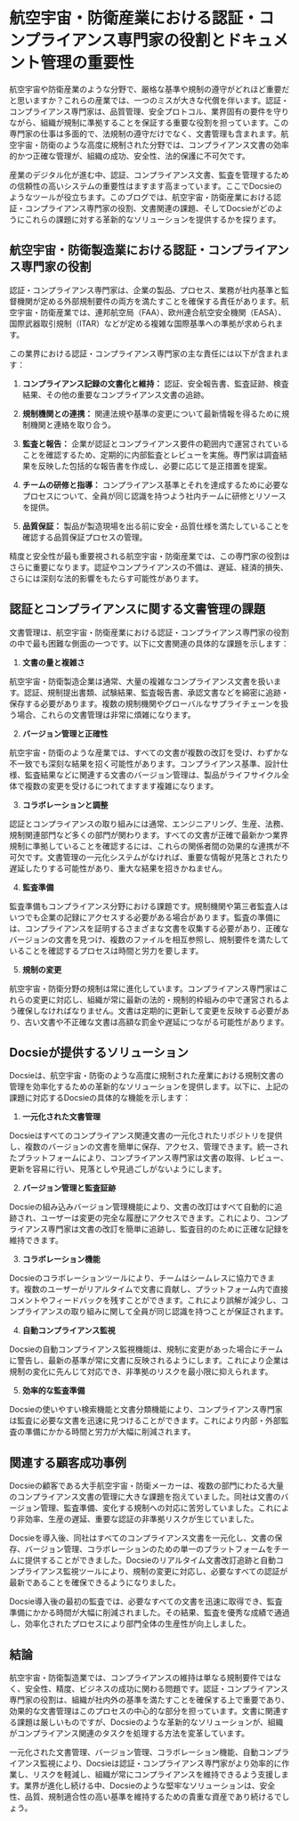 # 航空宇宙・防衛産業における認証・コンプライアンス専門家の役割とドキュメント管理の重要性

航空宇宙や防衛産業のような分野で、厳格な基準や規制の遵守がどれほど重要だと思いますか？これらの産業では、一つのミスが大きな代償を伴います。認証・コンプライアンス専門家は、品質管理、安全プロトコル、業界固有の要件を守りながら、組織が規制に準拠することを保証する重要な役割を担っています。この専門家の仕事は多面的で、法規制の遵守だけでなく、文書管理も含まれます。航空宇宙・防衛のような高度に規制された分野では、コンプライアンス文書の効率的かつ正確な管理が、組織の成功、安全性、法的保護に不可欠です。

産業のデジタル化が進む中、認証、コンプライアンス文書、監査を管理するための信頼性の高いシステムの重要性はますます高まっています。ここでDocsieのようなツールが役立ちます。このブログでは、航空宇宙・防衛産業における認証・コンプライアンス専門家の役割、文書関連の課題、そしてDocsieがどのようにこれらの課題に対する革新的なソリューションを提供するかを探ります。

## 航空宇宙・防衛製造業における認証・コンプライアンス専門家の役割

認証・コンプライアンス専門家は、企業の製品、プロセス、業務が社内基準と監督機関が定める外部規制要件の両方を満たすことを確保する責任があります。航空宇宙・防衛産業では、連邦航空局（FAA）、欧州連合航空安全機関（EASA）、国際武器取引規制（ITAR）などが定める複雑な国際基準への準拠が求められます。

この業界における認証・コンプライアンス専門家の主な責任には以下が含まれます：

1. **コンプライアンス記録の文書化と維持：** 認証、安全報告書、監査証跡、検査結果、その他の重要なコンプライアンス文書の追跡。

2. **規制機関との連携：** 関連法規や基準の変更について最新情報を得るために規制機関と連絡を取り合う。

3. **監査と報告：** 企業が認証とコンプライアンス要件の範囲内で運営されていることを確認するため、定期的に内部監査とレビューを実施。専門家は調査結果を反映した包括的な報告書を作成し、必要に応じて是正措置を提案。

4. **チームの研修と指導：** コンプライアンス基準とそれを達成するために必要なプロセスについて、全員が同じ認識を持つよう社内チームに研修とリソースを提供。

5. **品質保証：** 製品が製造現場を出る前に安全・品質仕様を満たしていることを確認する品質保証プロセスの管理。

精度と安全性が最も重要視される航空宇宙・防衛産業では、この専門家の役割はさらに重要になります。認証やコンプライアンスの不備は、遅延、経済的損失、さらには深刻な法的影響をもたらす可能性があります。

## 認証とコンプライアンスに関する文書管理の課題

文書管理は、航空宇宙・防衛産業における認証・コンプライアンス専門家の役割の中で最も困難な側面の一つです。以下に文書関連の具体的な課題を示します：

1. **文書の量と複雑さ**

航空宇宙・防衛製造企業は通常、大量の複雑なコンプライアンス文書を扱います。認証、規制提出書類、試験結果、監査報告書、承認文書などを綿密に追跡・保存する必要があります。複数の規制機関やグローバルなサプライチェーンを扱う場合、これらの文書管理は非常に煩雑になります。

2. **バージョン管理と正確性**

航空宇宙・防衛のような産業では、すべての文書が複数の改訂を受け、わずかな不一致でも深刻な結果を招く可能性があります。コンプライアンス基準、設計仕様、監査結果などに関連する文書のバージョン管理は、製品がライフサイクル全体で複数の変更を受けるにつれてますます複雑になります。

3. **コラボレーションと調整**

認証とコンプライアンスの取り組みには通常、エンジニアリング、生産、法務、規制関連部門など多くの部門が関わります。すべての文書が正確で最新かつ業界規制に準拠していることを確認するには、これらの関係者間の効果的な連携が不可欠です。文書管理の一元化システムがなければ、重要な情報が見落とされたり遅延したりする可能性があり、重大な結果を招きかねません。

4. **監査準備**

監査準備もコンプライアンス分野における課題です。規制機関や第三者監査人はいつでも企業の記録にアクセスする必要がある場合があります。監査の準備には、コンプライアンスを証明するさまざまな文書を収集する必要があり、正確なバージョンの文書を見つけ、複数のファイルを相互参照し、規制要件を満たしていることを確認するプロセスは時間と労力を要します。

5. **規制の変更**

航空宇宙・防衛分野の規制は常に進化しています。コンプライアンス専門家はこれらの変更に対応し、組織が常に最新の法的・規制的枠組みの中で運営されるよう確保しなければなりません。文書は定期的に更新して変更を反映する必要があり、古い文書や不正確な文書は高額な罰金や遅延につながる可能性があります。

## Docsieが提供するソリューション

Docsieは、航空宇宙・防衛のような高度に規制された産業における規制文書の管理を効率化するための革新的なソリューションを提供します。以下に、上記の課題に対応するDocsieの具体的な機能を示します：

1. **一元化された文書管理**

Docsieはすべてのコンプライアンス関連文書の一元化されたリポジトリを提供し、複数のバージョンの文書を簡単に保存、アクセス、管理できます。統一されたプラットフォームにより、コンプライアンス専門家は文書の取得、レビュー、更新を容易に行い、見落としや見過ごしがないようにします。

2. **バージョン管理と監査証跡**

Docsieの組み込みバージョン管理機能により、文書の改訂はすべて自動的に追跡され、ユーザーは変更の完全な履歴にアクセスできます。これにより、コンプライアンス専門家は文書の改訂を簡単に追跡し、監査目的のために正確な記録を維持できます。

3. **コラボレーション機能**

Docsieのコラボレーションツールにより、チームはシームレスに協力できます。複数のユーザーがリアルタイムで文書に貢献し、プラットフォーム内で直接コメントやフィードバックを残すことができます。これにより誤解が減少し、コンプライアンスの取り組みに関して全員が同じ認識を持つことが保証されます。

4. **自動コンプライアンス監視**

Docsieの自動コンプライアンス監視機能は、規制に変更があった場合にチームに警告し、最新の基準が常に文書に反映されるようにします。これにより企業は規制の変化に先んじて対応でき、非準拠のリスクを最小限に抑えられます。

5. **効率的な監査準備**

Docsieの使いやすい検索機能と文書分類機能により、コンプライアンス専門家は監査に必要な文書を迅速に見つけることができます。これにより内部・外部監査の準備にかかる時間と労力が大幅に削減されます。

## 関連する顧客成功事例

Docsieの顧客である大手航空宇宙・防衛メーカーは、複数の部門にわたる大量のコンプライアンス文書の管理に大きな課題を抱えていました。同社は文書のバージョン管理、監査準備、変化する規制への対応に苦労していました。これにより非効率、生産の遅延、重要な認証の非準拠リスクが生じていました。

Docsieを導入後、同社はすべてのコンプライアンス文書を一元化し、文書の保存、バージョン管理、コラボレーションのための単一のプラットフォームをチームに提供することができました。Docsieのリアルタイム文書改訂追跡と自動コンプライアンス監視ツールにより、規制の変更に対応し、必要なすべての認証が最新であることを確保できるようになりました。

Docsie導入後の最初の監査では、必要なすべての文書を迅速に取得でき、監査準備にかかる時間が大幅に削減されました。その結果、監査を優秀な成績で通過し、効率化されたプロセスにより部門全体の生産性が向上しました。

## 結論

航空宇宙・防衛製造業では、コンプライアンスの維持は単なる規制要件ではなく、安全性、精度、ビジネスの成功に関わる問題です。認証・コンプライアンス専門家の役割は、組織が社内外の基準を満たすことを確保する上で重要であり、効果的な文書管理はこのプロセスの中心的な部分を担っています。文書に関連する課題は厳しいものですが、Docsieのような革新的なソリューションが、組織がコンプライアンス関連のタスクを処理する方法を変革しています。

一元化された文書管理、バージョン管理、コラボレーション機能、自動コンプライアンス監視により、Docsieは認証・コンプライアンス専門家がより効率的に作業し、リスクを軽減し、組織が常にコンプライアンスを維持できるよう支援します。業界が進化し続ける中、Docsieのような堅牢なソリューションは、安全性、品質、規制適合性の高い基準を維持するための貴重な資産であり続けるでしょう。